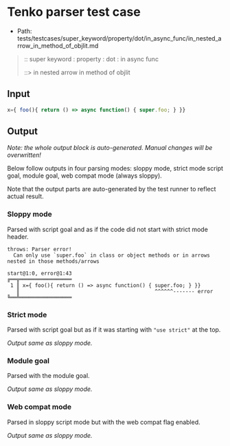 # Tenko parser test case

- Path: tests/testcases/super_keyword/property/dot/in_async_func/in_nested_arrow_in_method_of_objlit.md

> :: super keyword : property : dot : in async func
>
> ::> in nested arrow in method of objlit

## Input

`````js
x={ foo(){ return () => async function() { super.foo; } }}
`````

## Output

_Note: the whole output block is auto-generated. Manual changes will be overwritten!_

Below follow outputs in four parsing modes: sloppy mode, strict mode script goal, module goal, web compat mode (always sloppy).

Note that the output parts are auto-generated by the test runner to reflect actual result.

### Sloppy mode

Parsed with script goal and as if the code did not start with strict mode header.

`````
throws: Parser error!
  Can only use `super.foo` in class or object methods or in arrows nested in those methods/arrows

start@1:0, error@1:43
╔══╦═════════════════
 1 ║ x={ foo(){ return () => async function() { super.foo; } }}
   ║                                            ^^^^^^------- error
╚══╩═════════════════

`````

### Strict mode

Parsed with script goal but as if it was starting with `"use strict"` at the top.

_Output same as sloppy mode._

### Module goal

Parsed with the module goal.

_Output same as sloppy mode._

### Web compat mode

Parsed in sloppy script mode but with the web compat flag enabled.

_Output same as sloppy mode._
